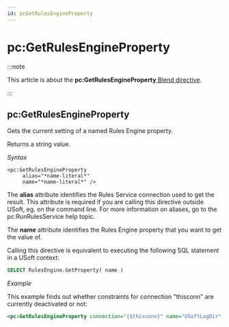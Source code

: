 ```yaml
---
id: pcGetRulesEngineProperty
---
```


# pc:GetRulesEngineProperty




:::note

This article is about the **pc:GetRulesEngineProperty**[ Blend directive](/docs/Repositories/Blend_directives).

:::

## **pc:GetRulesEngineProperty**

Gets the current setting of a named Rules Engine property.

Returns a string value.

*Syntax*

```
<pc:GetRulesEngineProperty
     alias="*name-literal*"
     name="*name-literal*" />
```

The **alias** attribute identifies the Rules Service connection used to get the result. This attribute is required if you are calling this directive outside USoft, eg. on the command line. For more information on aliases, go to the pc:RunRulesService help topic.

The **name** attribute identifies the Rules Engine property that you want to get the value of.

Calling this directive is equivalent to executing the following SQL statement in a USoft context:

```sql
SELECT RulesEngine.GetProperty( name )
```

*Example*

This example finds out whether constraints for connection "thisconn" are currently deactivated or not:

```xml
<pc:GetRulesEngineProperty connection="{$thisconn}" name="USoftLogDir" />
```

 